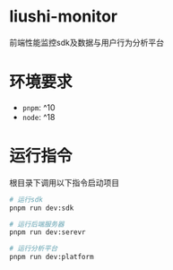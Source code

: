 # liushi-monitor

前端性能监控sdk及数据与用户行为分析平台

# 环境要求

- `pnpm`: ^10
- `node`: ^18

# 运行指令

根目录下调用以下指令启动项目

```bash
# 运行sdk
pnpm run dev:sdk

# 运行后端服务器
pnpm run dev:serevr

# 运行分析平台
pnpm run dev:platform
```
